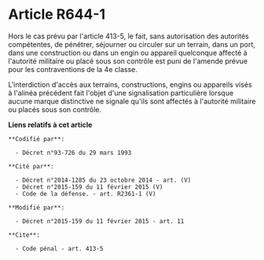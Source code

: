 # Article R644-1

Hors le cas prévu par l'article 413-5, le fait, sans autorisation des autorités compétentes, de pénétrer, séjourner ou
circuler sur un terrain, dans un port, dans une construction ou dans un engin ou appareil quelconque affecté à l'autorité
militaire ou placé sous son contrôle est puni de l'amende prévue pour les contraventions de la 4e classe. 

L'interdiction d'accès aux terrains, constructions, engins ou appareils visés à l'alinéa précédent fait l'objet d'une
signalisation particulière lorsque aucune marque distinctive ne signale qu'ils sont affectés à l'autorité militaire ou placés
sous son contrôle.

**Liens relatifs à cet article**

	**Codifié par**:

	  - Décret n°93-726 du 29 mars 1993

	**Cité par**:

	  - Décret n°2014-1285 du 23 octobre 2014 - art. (V)
	  - Décret n°2015-159 du 11 février 2015 (V)
	  - Code de la défense. - art. R2361-1 (V)

	**Modifié par**:

	  - Décret n°2015-159 du 11 février 2015 - art. 11

	**Cite**:

	  - Code pénal - art. 413-5
